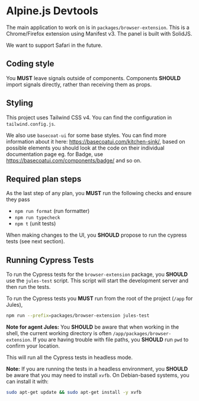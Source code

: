 # Alpine.js Devtools

The main application to work on is in `packages/browser-extension`. This is a Chrome/Firefox extension using Manifest v3. The panel is built with SolidJS.

We want to support Safari in the future.

## Coding style

You **MUST** leave signals outside of components.
Components **SHOULD** import signals directly, rather than receiving them as props.

## Styling

This project uses Tailwind CSS v4. You can find the configuration in `tailwind.config.js`.

We also use `basecoat-ui` for some base styles. You can find more information about it here: https://basecoatui.com/kitchen-sink/, based on possible elements you should look at the code on their individual documentation page eg. for Badge, use https://basecoatui.com/components/badge/ and so on.

## Required plan steps

As the last step of any plan, you **MUST** run the following checks and ensure they pass

- `npm run format` (run formatter)
- `npm run typecheck`
- `npm t` (unit tests)

When making changes to the UI, you **SHOULD** propose to run the cypress tests (see next section).

## Running Cypress Tests

To run the Cypress tests for the `browser-extension` package, you **SHOULD** use the `jules-test` script. This script will start the development server and then run the tests.

To run the Cypress tests you **MUST** run from the root of the project (`/app` for Jules),

```bash
npm run --prefix=packages/browser-extension jules-test
```

**Note for agent Jules:** You **SHOULD** be aware that when working in the shell, the current working directory is often `/app/packages/browser-extension`. If you are having trouble with file paths, you **SHOULD** run `pwd` to confirm your location.

This will run all the Cypress tests in headless mode.

**Note:** If you are running the tests in a headless environment, you **SHOULD** be aware that you may need to install `xvfb`. On Debian-based systems, you can install it with:

```bash
sudo apt-get update && sudo apt-get install -y xvfb
```
